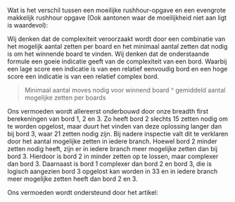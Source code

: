 Wat is het verschil tussen een moeilijke rushhour-opgave en een evengrote makkelijk rushhour opgave (Ook aantonen waar de moeilijkheid niet aan ligt is waardevol):

Wij denken dat de complexiteit veroorzaakt wordt door een combinatie van het mogelijk aantal zetten per board en het minimaal aantal zetten dat nodig is om het winnende board te vinden. Wij denken dat de onderstaande formule een goeie indicatie geeft van de complexiteit van een bord. Waarbij een lage score een indicatie is van een relatief eenvoudig bord en een hoge score een indicatie is van een relatief complex bord.

>Minimaal aantal moves nodig voor winnend board ^ gemiddeld aantal mogelijke zetten per boards

Ons vermoeden wordt allereerst onderbouwd door onze breadth first berekeningen van bord 1, 2 en 3. Zo heeft bord 2 slechts 15 zetten nodig om te worden opgelost, maar duurt het vinden van deze oplossing langer dan bij bord 3, waar 21 zetten nodig zijn. Bij nadere inspectie valt dit te verklaren door het aantal mogelijke zetten in iedere branch. Hoewel bord 2 minder zetten nodig heeft, zijn er in iedere branch meer mogelijke zetten dan bij bord 3. Hierdoor is bord 2 in minder zetten op te lossen, maar complexer dan bord 3. Daarnaast is bord 1 complexer dan bord 2 en bord 3, die is logisch aangezien bord 3 opgelost kan worden in 33 en in iedere branch meer mogelijke zetten heeft dan bord 2 en 3.

Ons vermoeden wordt ondersteund door het artikel:
